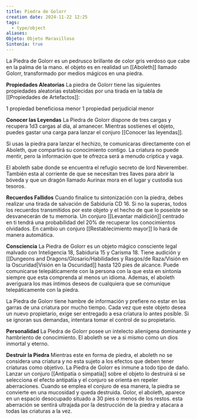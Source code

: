 ```yaml
---
title: Piedra de Golorr
creation date: 2024-11-22 12:25
tags:
  - type/object
aliases: 
Objeto: Objeto Maravilloso
Sintonía: true
---
```


La Piedra de Golorr es un pedrusco brillante de color gris verdoso que cabe en la palma de la mano. el objeto es en realidad un [[Aboleth]] llamado Golorr, transformado por medios mágicos en una piedra.

**Propiedades Aleatorias**
La piedra de Golorr tiene las siguientes propiedades aleatorias establecidas por una tirada en la tabla de [[Propiedades de Artefactos]]:

1 propiedad beneficiosa menor
1 propiedad perjudicial menor

**Conocer las Leyendas**
La Piedra de Golorr dispone de tres cargas y recupera 1d3 cargas al día, al amanecer. Mientras sostienes el objeto, puedes gastar una carga para lanzar el conjuro [[Conocer las leyendas]].

Si usas la piedra para lanzar el hechizo, te comunicaras directamente con el Aboleth, que compartirá su conocimiento contigo. La criatura no puede mentir, pero la información que te ofrezca será a menudo criptica y vaga.

El aboleth sabe donde se encuentra el refugio secreto de lord Neverember. También esta al corriente de que se necesitan tres llaves para abrir la bóveda y que un dragón llamado Aurinax mora en el lugar y custodia sus tesoros.

**Recuerdos Fallidos**
Cuando finalice tu sintonización con la piedra, debes realizar una tirada de salvación de Sabiduría CD 16. Si no la superas, todos los recuerdos transmitidos por este objeto y el hecho de que lo poseíste se desvanecerán de tu memoria. Un conjuro [[Levantar maldición]] centrado en ti tendrá una probabilidad del 20% de recuperar los conocimientos olvidados. En cambio un conjuro [[Restablecimiento mayor]] lo hará de manera automática.

**Consciencia**
La Piedra de Golorr es un objeto mágico consciente legal malvado con Inteligencia 18, Sabiduria 15 y Carisma 18. Tiene audición y [[Dungeons and Dragons/Glosario/Habilidades y Rasgos/de Raza/Visión en la Oscuridad|Visión en la Oscuridad]] hasta 120 pies de alcance. Puede comunicarse telepáticamente con la persona con la que esta en sintonía siempre que esta comprenda al menos un idioma. Ademas, el aboleth averiguara los mas íntimos deseos de cualquiera que se comunique telepáticamente con la piedra. 

La Piedra de Golorr tiene hambre de información y prefiere no estar en las garras de una criatura por mucho tiempo. Cada vez que este objeto desea un nuevo propietario, exige ser entregado a esa criatura lo antes posible. Si se ignoran sus demandas, intentara tomar el control de su propietario.

**Personalidad**
La Piedra de Golorr posee un intelecto alienígena dominante y hambriento de conocimiento. El aboleth se ve a si mismo como un dios inmortal y eterno.

**Destruir la Piedra**
Mientras este en forma de piedra, el aboleth no se considera una criatura y no esta sujeto a los efectos que deben tener criaturas como objetivo. La Piedra de Golorr es inmune a todo tipo de daño. Lanzar un conjuro [[Antipatía o simpatía]] sobre el objeto lo destruirá si se selecciona el efecto antipatía y el conjuro se orienta en repeler aberraciones. Cuando se emplea el conjuro de esa manera, la piedra se convierte en una mucosidad y queda destruida. Golor, el aboleth, aparece en un espacio desocupado situado a 30 pies o menos de los restos. esta aberración se sentirá ultrajada por la destrucción de la piedra y atacara a todas las criaturas a la vez.